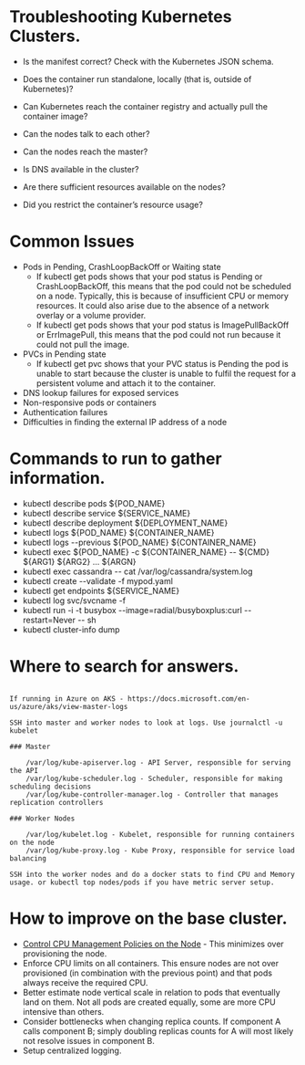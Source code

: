 # Troubleshooting Kubernetes Clusters.



   - Is the manifest correct? Check with the Kubernetes JSON schema.

   - Does the container run standalone, locally (that is, outside of Kubernetes)?

   - Can Kubernetes reach the container registry and actually pull the container image?

   - Can the nodes talk to each other?

   - Can the nodes reach the master?

   - Is DNS available in the cluster?

   - Are there sufficient resources available on the nodes?

   - Did you restrict the container’s resource usage?

# Common Issues

   - Pods in Pending, CrashLoopBackOff or Waiting state
      - If kubectl get pods shows that your pod status is Pending or CrashLoopBackOff, this means that the pod could not be scheduled on a node. Typically, this is because of insufficient CPU or memory resources. It could also arise due to the absence of a network overlay or a volume provider. 
      - If kubectl get pods shows that your pod status is ImagePullBackOff or ErrImagePull, this means that the pod could not run because it could not pull the image.
   - PVCs in Pending state
      - If kubectl get pvc shows that your PVC status is Pending the pod is unable to start because the cluster is unable to fulfil the request for a persistent volume and attach it to the container.
   - DNS lookup failures for exposed services
   - Non-responsive pods or containers
   - Authentication failures
   - Difficulties in finding the external IP address of a node


# Commands to run to gather information.

  - kubectl describe pods ${POD_NAME}
  - kubectl describe service ${SERVICE_NAME}
  - kubectl describe deployment ${DEPLOYMENT_NAME}
  - kubectl logs ${POD_NAME} ${CONTAINER_NAME}
  - kubectl logs --previous ${POD_NAME} ${CONTAINER_NAME}
  - kubectl exec ${POD_NAME} -c ${CONTAINER_NAME} -- ${CMD} ${ARG1} ${ARG2} ... ${ARGN}
  - kubectl exec cassandra -- cat /var/log/cassandra/system.log
  - kubectl create --validate -f mypod.yaml
  - kubectl get endpoints ${SERVICE_NAME}
  - kubectl log svc/svcname -f
  - kubectl run -i -t busybox --image=radial/busyboxplus:curl --restart=Never -- sh
  - kubectl cluster-info dump
 
# Where to search for answers.

```

If running in Azure on AKS - https://docs.microsoft.com/en-us/azure/aks/view-master-logs

SSH into master and worker nodes to look at logs. Use journalctl -u kubelet

### Master

    /var/log/kube-apiserver.log - API Server, responsible for serving the API
    /var/log/kube-scheduler.log - Scheduler, responsible for making scheduling decisions
    /var/log/kube-controller-manager.log - Controller that manages replication controllers

### Worker Nodes

    /var/log/kubelet.log - Kubelet, responsible for running containers on the node
    /var/log/kube-proxy.log - Kube Proxy, responsible for service load balancing
```

```
SSH into the worker nodes and do a docker stats to find CPU and Memory usage. or kubectl top nodes/pods if you have metric server setup.
```


# How to improve on the base cluster.

- [Control CPU Management Policies on the Node](https://kubernetes.io/docs/tasks/administer-cluster/cpu-management-policies/) - This minimizes over provisioning the node.
- Enforce CPU limits on all containers. This ensure nodes are not over provisioned (in combination with the previous point) and that pods always receive the required CPU.
- Better estimate node vertical scale in relation to pods that eventually land on them. Not all pods are created equally, some are more CPU intensive than others.
- Consider bottlenecks when changing replica counts. If component A calls component B; simply doubling replicas counts for A will most likely not resolve issues in component B.
- Setup centralized logging.



